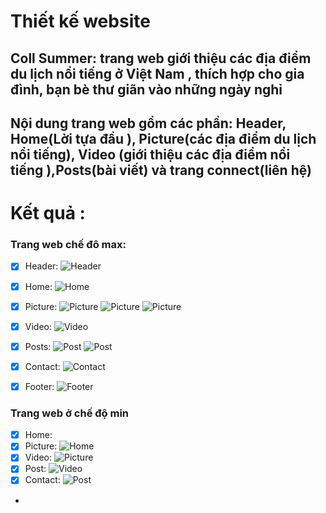 # Thiết kế website
## Coll Summer: trang web giới thiệu các địa điểm du lịch nổi tiếng ở Việt Nam , thích hợp cho gia đình, bạn bè thư giãn vào những ngày nghỉ
## Nội dung trang web gồm các phần: Header, Home(Lời tựa đầu ), Picture(các địa điểm du lịch nổi tiếng), Video (giới thiệu các địa điểm nổi tiếng ),Posts(bài viết) và trang connect(liên hệ)
# Kết quả :
### Trang web chế đô max:
- [x] Header:
![Header](images/Header.PNG)

- [x] Home:
![Home](images/Home.PNG)

- [x] Picture:
![Picture](images/Picture1.PNG)
![Picture](images/Picture2.PNG)
![Picture](images/Picture3.PNG)

- [x] Video:
![Video](images/Video.PNG)

- [x] Posts:
![Post](images/Post1.PNG)
![Post](images/Post2.PNG)

- [x] Contact:
![Contact](images/Contact.PNG)

- [x] Footer:
![Footer](images/Footer.PNG)

### Trang web ở chế độ min
- [x] Home:
- [x] Picture:
![Home](images/Home-min.PNG)
- [x] Video:
![Picture](images/Picture-min.PNG)
- [x] Post:
![Video](images/Video-min.PNG)
- [x] Contact:
![Post](images/Post-min.PNG)
- [x]:
![Contact](images/Contact-min.PNG)



